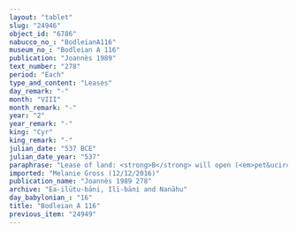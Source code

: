 ```yaml
---
layout: "tablet"
slug: "24946"
object_id: "6786"
nabucco_no_: "BodleianA116"
museum_no_: "Bodleian A 116"
publication: "Joannès 1989"
text_number: "278"
period: "Each"
type_and_content: "Leases"
day_remark: "-"
month: "VIII"
month_remark: "-"
year: "2"
year_remark: "-"
king: "Cyr"
king_remark: "-"
julian_date: "537 BCE"
julian_date_year: "537"
paraphrase: "Lease of land: <strong>B</strong> will open (<em>pet&ucirc;</em> D-stem) and complete (<em>qat&ucirc; </em>D-stem) (before the sowing) the newly cleared arable land (<em>zēru tapt&ucirc;</em>) of <strong>A</strong> located in Borsippa until the end of Ta&scaron;rīt (VII). In accordance with what he will dig out (<em>her&ucirc;</em>), <strong>B</strong> will be paid (<em>eṭēru</em> Stat.) in wages in dates (<em>sissinnu</em>) from <strong>A</strong>. For every kor of land he will let go fallow (<em>nad&ucirc;</em> &Scaron;-stem), <strong>B</strong> will give 1 kor of dates. In addition, <strong>B</strong> and <strong>C</strong> will open the land for turning it into cultivated land (<em>bīt dulli</em>) which is due from (<em>ina muhhi</em>) them and give it to <strong>A</strong>. In this case the wages in dates are paid. 2 witnesses and the scribe.<br /> &nbsp;<br /> <strong>A</strong> = Mu&scaron;ēzib-Bēl/Zēr-Bābili//(Ea-)ilūtu-bāni; <strong>B</strong> = Iddin-Nab&ucirc;/Rēmūtu; <strong>C</strong> = Iṣṣur/Nab&ucirc;-kē&scaron;ir//Bēlāya; Scribe = Rēmūtu/Nab&ucirc;-mukīn-zēri//Rab-ban&ecirc;<br /> &nbsp;"
imported: "Melanie Gross (12/12/2016)"
publication_name: "Joannès 1989 278"
archive: "Ea-ilūtu-bāni, Ilī-bāni and Nanāhu"
day_babylonian_: "16"
title: "Bodleian A 116"
previous_item: "24949"
---
```

